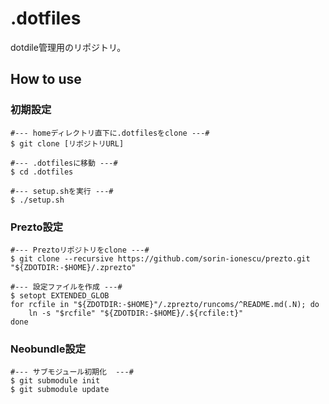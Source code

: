 .dotfiles
=========
dotdile管理用のリポジトリ。

How to use
------
### 初期設定 ###
    #--- homeディレクトリ直下に.dotfilesをclone ---#
    $ git clone [リポジトリURL]
    
    #--- .dotfilesに移動 ---#
    $ cd .dotfiles
    
    #--- setup.shを実行 ---#
    $ ./setup.sh

    
### Prezto設定 ###
    #--- Preztoリポジトリをclone ---#
    $ git clone --recursive https://github.com/sorin-ionescu/prezto.git "${ZDOTDIR:-$HOME}/.zprezto"
    
    #--- 設定ファイルを作成 ---#
    $ setopt EXTENDED_GLOB
    for rcfile in "${ZDOTDIR:-$HOME}"/.zprezto/runcoms/^README.md(.N); do
        ln -s "$rcfile" "${ZDOTDIR:-$HOME}/.${rcfile:t}"
    done


### Neobundle設定 ###
    #--- サブモジュール初期化  ---#
    $ git submodule init
    $ git submodule update

